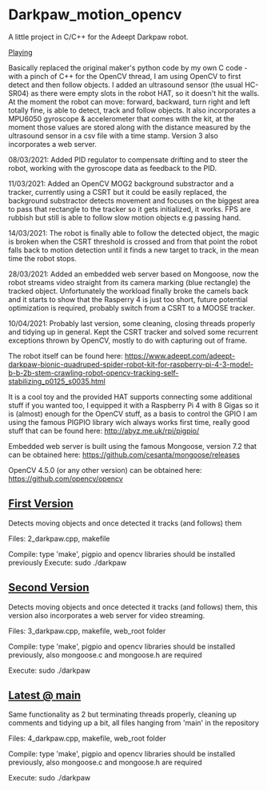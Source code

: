 # Darkpaw_motion_opencv
A little project in C/C++ for the Adeept Darkpaw robot.

[Playing](https://github.com/Rubberazer/Darkpaw_motion_opencv/assets/47650457/d74e66f9-015d-43ed-9e28-c8865e67b35d)

Basically replaced the original maker's python code by my own C code -with a pinch of C++ for the OpenCV thread, I am using OpenCV to first detect and then follow objects. I added an ultrasound sensor (the usual HC-SR04) as there were empty slots in the robot HAT, so it doesn't hit the walls. At the moment the robot can move: forward, backward, turn right and left totally fine, is able to detect, track and follow objects. It also incorporates a MPU6050 gyroscope & accelerometer that comes with the kit, at the moment those values are stored along with the distance measured by the ultrasound sensor in a csv file with a time stamp. Version 3 also incorporates a web server.

08/03/2021: Added PID regulator to compensate drifting and to steer the robot, working with the gyroscope data as feedback to the PID. 

11/03/2021: Added an OpenCV MOG2 background substractor and a tracker, currently using a CSRT but it could be easily replaced, the background substractor detects movement and focuses on the biggest area to pass that rectangle to the tracker so it gets initialized, it works. FPS are rubbish but still is able to follow slow motion objects e.g passing hand.

14/03/2021: The robot is finally able to follow the detected object, the magic is broken when the CSRT threshold is crossed and from that point the robot falls back to motion detection until it finds a new target to track, in the mean time the robot stops.

28/03/2021: Added an embedded web server based on Mongoose, now the robot streams video straight from its camera marking (blue rectangle) the tracked object. Unfortunately the workload finally broke the camels back and it starts to show that the Rasperry 4 is just too short, future potential optimization is required, probably switch from a CSRT to a MOOSE tracker.

10/04/2021: Probably last version, some cleaning, closing threads properly and tidying up in general. Kept the CSRT tracker and solved some recurrent exceptions thrown by OpenCV, mostly to do with capturing out of frame.

The robot itself can be found here: https://www.adeept.com/adeept-darkpaw-bionic-quadruped-spider-robot-kit-for-raspberry-pi-4-3-model-b-b-2b-stem-crawling-robot-opencv-tracking-self-stabilizing_p0125_s0035.html

It is a cool toy and the provided HAT supports connecting some additional stuff if you wanted too, I equipped it with a Raspberry Pi 4 with 8 Gigas so it is (almost) enough for the OpenCV stuff, as a basis to control the GPIO I am using the famous PIGPIO library wich always works first time, really good stuff that can be found here: http://abyz.me.uk/rpi/pigpio/

Embedded web server is built using the famous Mongoose, version 7.2 that can be obtained here: https://github.com/cesanta/mongoose/releases

OpenCV 4.5.0 (or any other version) can be obtained here: https://github.com/opencv/opencv

[<h2 align="left">First Version</h2>](https://github.com/Rubberazer/Darkpaw_motion_opencv/tree/main/First_version)

  Detects moving objects and once detected it tracks (and follows) them
  
  Files: 2_darkpaw.cpp, makefile
  
  Compile: type 'make', pigpio and opencv libraries should be installed previously
  Execute: sudo ./darkpaw

[<h2 align="left">Second Version</h2>](https://github.com/Rubberazer/Darkpaw_motion_opencv/tree/main/Second_version)
  
  Detects moving objects and once detected it tracks (and follows) them, this version also incorporates a web server for video streaming.
  
  Files: 3_darkpaw.cpp, makefile, web_root folder
  
  Compile: type 'make', pigpio and opencv libraries should be installed previously, also mongoose.c and mongoose.h are required 
  
  Execute: sudo ./darkpaw
 
 [<h2 align="left">Latest @ main</h2>](https://github.com/Rubberazer/Darkpaw_motion_opencv)
  
  Same functionality as 2 but terminating threads properly, cleaning up comments and tidying up a bit, all files hanging from 'main' in the repository
  
  Files: 4_darkpaw.cpp, makefile, web_root folder
  
  Compile: type 'make', pigpio and opencv libraries should be installed previously, also mongoose.c and mongoose.h are required 
  
  Execute: sudo ./darkpaw
